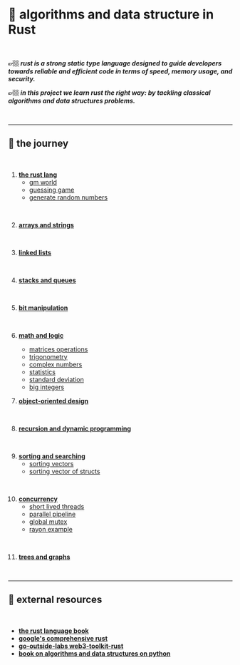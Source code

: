 # 🦀 algorithms and data structure in Rust

<br>

**👉🏼 *rust is a strong static type language designed to guide developers towards reliable and efficient code in terms of speed, memory usage, and security.***

**👉🏼 *in this project we learn rust the right way: by tackling classical algorithms and data structures problems.***

<br>

---
## 🏰 the journey

<br>


1. **[the rust lang](1_the_rust_language)**
    - [gm world](1_the_rust_language/gm_world/)
    - [guessing game](1_the_rust_language/guessing_game/)
    - [generate random numbers](1_the_rust_language/random/numbers)

<br>

2. **[arrays and strings](2_arrays_and_strings)**

<br>

3. **[linked lists](3_linked_lists)**


<br>

4. **[stacks and queues](4_stacks_and_queues)**

<br>

5. **[bit manipulation](5_bit_manipulation)**


<br>

6. **[math and logic](6_math_and_logic)**
    - [matrices operations](6_math_and_logic/matrices)
    - [trigonometry](6_math_and_logic/trigonometry/)
    - [complex numbers](6_math_and_logic/complex_numbers)
    - [statistics](6_math_and_logic/statistics)
    - [standard deviation](6_math_and_logic/standard_deviation/)
    - [big integers](6_math_and_logic/big_integers/)

7. **[object-oriented design](7_object_oriented_design)**

<br>

8. **[recursion and dynamic programming](8_recursion_and_dp)**

<br>

9. **[sorting and searching](9_sorting_and_searching)**
    - [sorting vectors](9_sorting_and_searching/sorting_vectors)
    - [sorting vector of structs](9_sorting_and_searching/sorting_vector_structs)

<br>

10. **[concurrency](10_concurrency)**
    - [short lived threads](10_concurrency/short_lived_threads/)
    - [parallel pipeline](10_concurrency/parallel_pipeline/)
    - [global mutex](10_concurrency/global_mutex)
    - [rayon example](10_concurrency/rayon_example)

<br>

11. **[trees and graphs](11_trees_and_graphs)**

<br>

---

## 🏯 external resources

<br>

* **[the rust language book](https://doc.rust-lang.org/)**
* **[google's comprehensive rust](https://github.com/google/comprehensive-rust)**
* **[go-outside-labs web3-toolkit-rust](https://github.com/go-outside-labs/web3-toolkit-rs)**
* **[book on algorithms and data structures on python](https://github.com/go-outside-labs/algorithms-book-py)**

